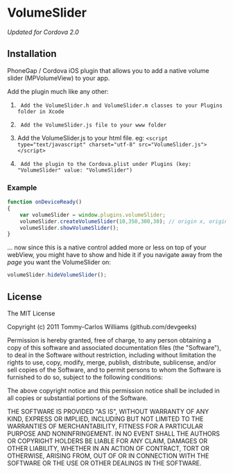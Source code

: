 VolumeSlider
============

*Updated for Cordova 2.0*

Installation
------------

PhoneGap / Cordova iOS plugin that allows you to add a native volume slider (MPVolumeView) to your app.

Add the plugin much like any other:

1.      Add the VolumeSlider.h and VolumeSlider.m classes to your Plugins folder in Xcode
2.      Add the VolumeSlider.js file to your www folder
3.	Add the VolumeSlider.js to your html file. eg: `<script type="text/javascript" charset="utf-8" src="VolumeSlider.js"></script>`
4.      Add the plugin to the Cordova.plist under Plugins (key: "VolumeSlider" value: "VolumeSlider")

### Example
```javascript
function onDeviceReady()
{
	var volumeSlider = window.plugins.volumeSlider;
	volumeSlider.createVolumeSlider(10,350,300,30); // origin x, origin y, width, height
	volumeSlider.showVolumeSlider();
}
```

... now since this is a native control added more or less on top of your webView, you might have to show and hide it if you navigate away from the _page_ you want the VolumeSlider on:

```javascript
volumeSlider.hideVolumeSlider();
```

## License

The MIT License

Copyright (c) 2011 Tommy-Carlos Williams (github.com/devgeeks)

Permission is hereby granted, free of charge, to any person obtaining a copy of this software and associated documentation files (the "Software"), to deal in the Software without restriction, including without limitation the rights to use, copy, modify, merge, publish, distribute, sublicense, and/or sell copies of the Software, and to permit persons to whom the Software is furnished to do so, subject to the following conditions:

The above copyright notice and this permission notice shall be included in all copies or substantial portions of the Software.

THE SOFTWARE IS PROVIDED "AS IS", WITHOUT WARRANTY OF ANY KIND, EXPRESS OR IMPLIED, INCLUDING BUT NOT LIMITED TO THE WARRANTIES OF MERCHANTABILITY, FITNESS FOR A PARTICULAR PURPOSE AND NONINFRINGEMENT. IN NO EVENT SHALL THE AUTHORS OR COPYRIGHT HOLDERS BE LIABLE FOR ANY CLAIM, DAMAGES OR OTHER LIABILITY, WHETHER IN AN ACTION OF CONTRACT, TORT OR OTHERWISE, ARISING FROM, OUT OF OR IN CONNECTION WITH THE SOFTWARE OR THE USE OR OTHER DEALINGS IN THE SOFTWARE.
